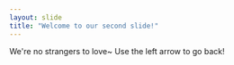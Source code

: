 ```yaml
---
layout: slide
title: "Welcome to our second slide!"
---
```

We're no strangers to love~
Use the left arrow to go back!

